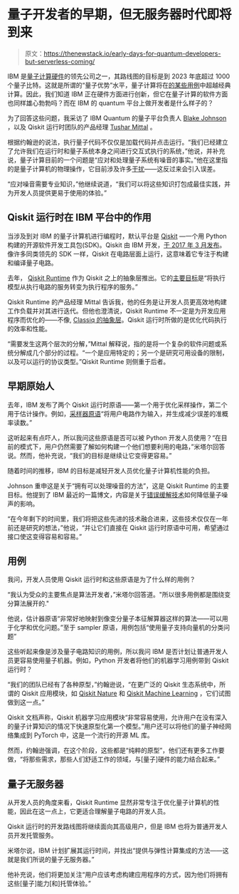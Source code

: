 # 量子开发者的早期，但无服务器时代即将到来

> 原文：<https://thenewstack.io/early-days-for-quantum-developers-but-serverless-coming/>

IBM 是[量子计算硬件](https://thenewstack.io/quantum-computing-use-cases/)的领先公司之一，其路线图的目标是到 2023 年底超过 1000 个量子比特。这就是所谓的“量子优势”水平，量子计算将在[的某些用例](https://thenewstack.io/quantum-computing-use-cases-how-viable-is-it-really/)中超越经典计算。因此，我们知道 IBM 正在硬件方面进行创新，但它在量子计算的软件方面也同样雄心勃勃吗？而在 IBM 的 quantum 平台上做开发者是什么样子的？

为了回答这些问题，我采访了 IBM Quantum 的量子平台负责人 [Blake Johnson](https://www.linkedin.com/in/blake-johnson-b8747417b/) ，以及 Qiskit 运行时团队的产品经理 [Tushar Mittal](https://www.linkedin.com/in/tushar-mittal/) 。

根据约翰逊的说法，执行量子代码不仅仅是加载代码并点击运行。“我们已经建立了允许我们在运行时和量子系统本身之间进行交互式执行的系统，”他说，并补充说，量子计算目前的一个问题是“应对和处理量子系统有噪音的事实。”他在这里指的是量子计算机的物理操作，它目前涉及许多[干扰](https://www.quintessencelabs.com/blog/current-quantum-computers-noisy%E2%80%8B/)——这反过来会引入误差。

“应对噪音需要专业知识，”他继续说道，“我们可以将这些知识打包成最佳实践，并为开发人员提供更易于使用的体验。”

## Qiskit 运行时在 IBM 平台中的作用

当涉及到对 IBM 的量子计算机进行编程时，默认平台是 [Qiskit](https://qiskit.org/) —一个用 Python 构建的开源软件开发工具包(SDK)。Qiskit 由 IBM 开发，[于 2017 年 3 月发布](https://medium.com/qiskit/qiskit-turns-one-looking-back-cbc2c48d7a95)。像许多同类领先的 SDK 一样，Qiskit 在电路层面上运行，这意味着它专注于构建和编译量子电路。

去年， [Qiskit Runtime](https://www.ibm.com/quantum/qiskit-runtime) 作为 Qiskit 之上的抽象层推出。它的[主要目标](https://research.ibm.com/blog/qiskit-runtime-for-useful-quantum-computing)是“将执行模型从执行电路的服务转变为执行程序的服务。”

Qiskit Runtime 的产品经理 Mittal 告诉我，他的任务是让开发人员更高效地构建工作负载并对其进行迭代。但他也澄清说，Qiskit Runtime 不一定是为开发应用程序而优化的——不像, [Classiq 的抽象层](https://thenewstack.io/classiq-brings-abstraction-layer-to-quantum-software-stack/)。Qiskit 运行时所做的是优化代码执行的效率和性能。

“需要发生这两个层次的分解，”Mittal 解释说，指的是将一个复杂的软件问题或系统分解成几个部分的过程。“一个是应用特定的；另一个是研究可用设备的限制，以及可以运行的协议类型。”Qiskit Runtime 则侧重于后者。

## 早期原始人

去年，IBM 发布了两个 Qiskit 运行时原语——第一个用于优化采样操作，第二个用于估计操作。例如，[采样器原语](https://qiskit.org/documentation/partners/qiskit_ibm_runtime/tutorials/how-to-getting-started-with-sampler.html)“将用户电路作为输入，并生成减少误差的准概率读数。”

这听起来有点吓人，所以我问这些原语是否可以被 Python 开发人员使用？“在目前的模式下，用户仍然需要了解如何构建一个他们想要利用的电路，”米塔尔回答说。然而，他补充说，“我们的目标是继续让它变得更容易。”

随着时间的推移，IBM 的目标是减轻开发人员优化量子计算机性能的负担。

Johnson 重申这是关于“拥有可以处理噪音的方法”，这是 Qiskit Runtime 的主要目标。他提到了 IBM 最近的一篇博文，内容是关于[错误缓解技术](https://research.ibm.com/blog/gammabar-for-quantum-advantage)如何降低量子噪声的影响。

“在今年剩下的时间里，我们将把这些先进的技术融合进来，这些技术仅仅在一年前还是研究的想法，”他说，“并让它们直接在 Qiskit 运行时原语中可用，希望通过接口使这变得容易和容易。”

## 用例

我问，开发人员使用 Qiskit 运行时和这些原语是为了什么样的用例？

“我认为受众的主要焦点是算法开发者，”米塔尔回答道。"所以很多用例都是围绕变分算法展开的."

他说，估计器原语“非常好地映射到像变分量子本征解算器这样的算法——可以用于化学和优化问题。”至于 sampler 原语，用例包括“使用量子支持向量机的分类问题”

这些听起来像是涉及量子电路知识的用例，所以我问 IBM 是否计划让普通开发人员更容易使用量子机器。例如，Python 开发者将他们的机器学习用例带到 Qiskit 运行时？

“我们的团队已经有了各种原型，”约翰逊说，“在更广泛的 Qiskit 生态系统中，所谓的 Qiskit 应用模块，如 [Qiskit Nature](https://qiskit.org/documentation/nature/) 和 [Qiskit Machine Learning](https://qiskit.org/documentation/machine-learning/) ，它们试图做到这一点。”

Qiskit 文档声称，Qiskit 机器学习应用模块“非常容易使用，允许用户在没有深入的量子计算知识的情况下快速原型化第一个模型。”用户还可以将他们的量子神经网络集成到 PyTorch 中，这是一个流行的开源 ML 库。

然而，约翰逊强调，在这个阶段，这些都是“纯粹的原型”，他们还有更多工作要做，“将那些需求，那些人们舒适工作的领域，与[量子]硬件的能力结合起来。”

## 量子无服务器

从开发人员的角度来看，Qiskit Runtime 显然非常专注于优化量子计算机的性能，因此在这一点上，它更适合理解量子电路的开发人员。

Qiskit 运行时的开发路线图将继续面向其高级用户，但是 IBM 也将为普通开发人员开发托管服务。

米塔尔说，IBM 计划扩展其运行时间，并找出“提供与弹性计算集成的方法——这就是我们所说的量子无服务器。”

他补充说，他们将更加关注“用户应该考虑构建应用程序的方式，因为他们将拥有这些[量子]能力[和]托管体验。”

<svg xmlns:xlink="http://www.w3.org/1999/xlink" viewBox="0 0 68 31" version="1.1"><title>Group</title> <desc>Created with Sketch.</desc></svg>